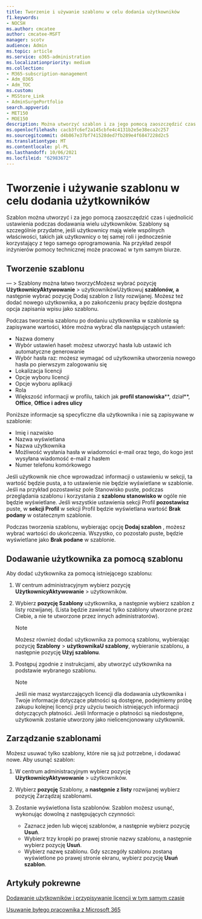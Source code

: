 ```yaml
---
title: Tworzenie i używanie szablonu w celu dodania użytkowników
f1.keywords:
- NOCSH
ms.author: cmcatee
author: cmcatee-MSFT
manager: scotv
audience: Admin
ms.topic: article
ms.service: o365-administration
ms.localizationpriority: medium
ms.collection:
- M365-subscription-management
- Adm_O365
- Adm_TOC
ms.custom:
- MSStore_Link
- AdminSurgePortfolio
search.appverid:
- MET150
- MOE150
description: Można utworzyć szablon i za jego pomocą zaoszczędzić czas i ujednolicić ustawienia podczas dodawania wielu użytkowników.
ms.openlocfilehash: cacb3fc6ef2a145cbfe4c4131b2e5e38eca2c257
ms.sourcegitcommit: d4b867e37bf741528ded7fb289e4f6847228d2c5
ms.translationtype: MT
ms.contentlocale: pl-PL
ms.lasthandoff: 10/06/2021
ms.locfileid: "62983672"
---
```

# <a name="create-and-use-a-template-to-add-users"></a>Tworzenie i używanie szablonu w celu dodania użytkowników

Szablon można utworzyć i za jego pomocą zaoszczędzić czas i ujednolicić ustawienia podczas dodawania wielu użytkowników. Szablony są szczególnie przydatne, jeśli użytkownicy mają wiele wspólnych właściwości, takich jak użytkownicy o tej samej roli i jednocześnie korzystający z tego samego oprogramowania. Na przykład zespół inżynierów pomocy technicznej może pracować w tym samym biurze.  

## <a name="create-a-template"></a>Tworzenie szablonu

&mdash; >  Szablony można łatwo tworzyćMożesz wybrać pozycję **UżytkownicyAktywowanie** >  użytkownikówUżytkowuj **szablonów,** **a** następnie wybrać pozycję Dodaj szablon z listy rozwijanej. Możesz też dodać nowego użytkownika, a po zakończeniu pracy będzie dostępna opcja zapisania wpisu jako szablonu.

Podczas tworzenia szablonu po dodaniu użytkownika w szablonie są zapisywane wartości, które można wybrać dla następujących ustawień:

- Nazwa domeny
- Wybór ustawień haseł: możesz utworzyć hasła lub ustawić ich automatyczne generowanie
- Wybór hasła raz: możesz wymagać od użytkownika utworzenia nowego hasła po pierwszym zalogowaniu się
- Lokalizacja licencji
- Opcje wyboru licencji
- Opcje wyboru aplikacji
- Rola
- Większość informacji w profilu, takich jak **profil stanowiska****, dział**, **Office**, **Office i** **adres ulicy** 

Poniższe informacje są specyficzne dla użytkownika i nie są zapisywane w szablonie:

- Imię i nazwisko
- Nazwa wyświetlana
- Nazwa użytkownika
- Możliwość wysłania hasła w wiadomości e-mail oraz tego, do kogo jest wysyłana wiadomość e-mail z hasłem
- Numer telefonu komórkowego

Jeśli użytkownik nie chce wprowadzać informacji o ustawieniu w sekcji, ta wartość będzie pusta, a to ustawienie nie będzie wyświetlane w szablonie. Jeśli na przykład pozostawisz pole  Stanowisko puste, podczas przeglądania szablonu i korzystania z **szablonu stanowisko w** ogóle nie będzie wyświetlane. Jeśli wszystkie ustawienia sekcji Profil **pozostawisz** puste, w **sekcji Profil** w sekcji Profil będzie wyświetlana wartość **Brak podany** w ostatecznym szablonie.

Podczas tworzenia szablonu, wybierając opcję **Dodaj szablon** , możesz wybrać wartości do ukończenia. Wszystko, co pozostało puste, będzie wyświetlane jako **Brak podane** w szablonie.

## <a name="use-a-template-to-add-a-user"></a>Dodawanie użytkownika za pomocą szablonu

Aby dodać użytkownika za pomocą istniejącego szablonu:

1. W centrum administracyjnym wybierz pozycję **UżytkownicyAktywowanie** >  użytkowników.

2. Wybierz **pozycję Szablony** użytkownika, a następnie wybierz szablon z listy rozwijanej. (Lista będzie zawierać tylko szablony utworzone przez Ciebie, a nie te utworzone przez innych administratorów).

   > [!NOTE]
   > Możesz również dodać użytkownika za pomocą szablonu, wybierając pozycję **Szablony** >  **użytkownikaU szablony**, wybieranie szablonu, a następnie pozycję **Użyj szablonu**.

3. Postępuj zgodnie z instrukcjami, aby utworzyć użytkownika na podstawie wybranego szablonu.

   > [!NOTE]
   > Jeśli nie masz wystarczających licencji dla dodawania użytkownika i Twoje informacje dotyczące płatności są dostępne, podejmiemy próbę zakupu kolejnej licencji przy użyciu twoich istniejących informacji dotyczących płatności. Jeśli Informacje o płatności są niedostępne, użytkownik zostanie utworzony jako nielicencjonowany użytkownik.

## <a name="manage-templates"></a>Zarządzanie szablonami

Możesz usuwać tylko szablony, które nie są już potrzebne, i dodawać nowe. Aby usunąć szablon:

1. W centrum administracyjnym wybierz pozycję **UżytkownicyAktywowanie** >  użytkowników.

2. Wybierz **pozycję** Szablony, a **następnie z listy** rozwijanej wybierz pozycję Zarządzaj szablonami.

3. Zostanie wyświetlona lista szablonów. Szablon możesz usunąć, wykonując dowolną z następujących czynności:
    - Zaznacz jeden lub więcej szablonów, a następnie wybierz pozycję **Usuń**. 
    - Wybierz trzy kropki po prawej stronie nazwy szablonu, a następnie wybierz pozycję **Usuń**.
    - Wybierz nazwę szablonu. Gdy szczegóły szablonu zostaną wyświetlone po prawej stronie ekranu, wybierz pozycję **Usuń szablon**.

## <a name="related-articles"></a>Artykuły pokrewne

[Dodawanie użytkowników i przypisywanie licencji w tym samym czasie](add-users.md)

[Usuwanie byłego pracownika z Microsoft 365](remove-former-employee.md)
  
